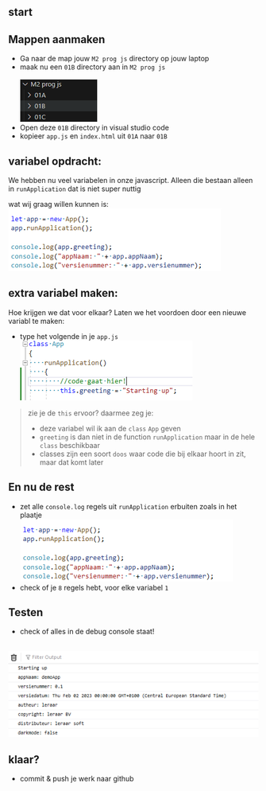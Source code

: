 
## start

## Mappen aanmaken

- Ga naar de map jouw `M2 prog js` directory op jouw laptop
- maak nu een `01B` directory aan in `M2 prog js`  
<br>![](img/mappen.PNG)
- Open deze `01B` directory in visual studio code
- kopieer `app.js` en `index.html` uit `01A` naar `01B`

## variabel opdracht:

We hebben nu veel variabelen in onze javascript.
Alleen die bestaan alleen in `runApplication` dat is niet super nuttig

wat wij graag willen kunnen is:
<br>![](img/outside.PNG)


## extra variabel maken:

Hoe krijgen we dat voor elkaar?
Laten we het voordoen door een nieuwe variabl te maken:
- type het volgende in je `app.js`
<br>![](img/classvar.PNG)

> zie je de `this` ervoor?
> daarmee zeg je:
>  - deze variabel wil ik aan de `class` `App` geven
>  - `greeting` is dan niet in de function `runApplication` maar in de hele `class` beschikbaar
>  - classes zijn een soort `doos` waar code die bij elkaar hoort in zit, maar dat komt later

## En nu de rest

- zet alle `console.log` regels uit `runApplication` erbuiten zoals in het plaatje
<br>![](img/outside.PNG)
- check of je `8` regels hebt, voor elke variabel `1`

## Testen

- check of alles in de debug console staat!

<br>![](img/resultB.PNG)


## klaar?

- commit & push je werk naar github
